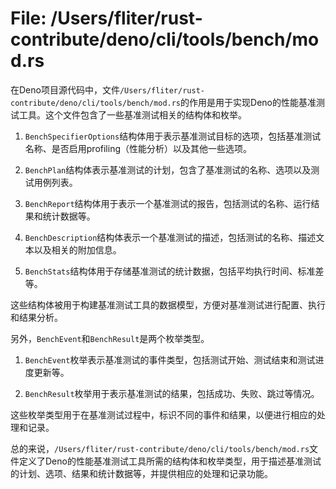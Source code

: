 # File: /Users/fliter/rust-contribute/deno/cli/tools/bench/mod.rs

在Deno项目源代码中，文件`/Users/fliter/rust-contribute/deno/cli/tools/bench/mod.rs`的作用是用于实现Deno的性能基准测试工具。这个文件包含了一些基准测试相关的结构体和枚举。

1. `BenchSpecifierOptions`结构体用于表示基准测试目标的选项，包括基准测试名称、是否启用profiling（性能分析）以及其他一些选项。

2. `BenchPlan`结构体表示基准测试的计划，包含了基准测试的名称、选项以及测试用例列表。

3. `BenchReport`结构体用于表示一个基准测试的报告，包括测试的名称、运行结果和统计数据等。

4. `BenchDescription`结构体表示一个基准测试的描述，包括测试的名称、描述文本以及相关的附加信息。

5. `BenchStats`结构体用于存储基准测试的统计数据，包括平均执行时间、标准差等。

这些结构体被用于构建基准测试工具的数据模型，方便对基准测试进行配置、执行和结果分析。

另外，`BenchEvent`和`BenchResult`是两个枚举类型。

1. `BenchEvent`枚举表示基准测试的事件类型，包括测试开始、测试结束和测试进度更新等。

2. `BenchResult`枚举用于表示基准测试的结果，包括成功、失败、跳过等情况。

这些枚举类型用于在基准测试过程中，标识不同的事件和结果，以便进行相应的处理和记录。

总的来说，`/Users/fliter/rust-contribute/deno/cli/tools/bench/mod.rs`文件定义了Deno的性能基准测试工具所需的结构体和枚举类型，用于描述基准测试的计划、选项、结果和统计数据等，并提供相应的处理和记录功能。

